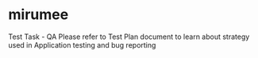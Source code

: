 # mirumee
Test Task - QA
Please refer to Test Plan document to learn about strategy used in Application testing and bug reporting

